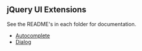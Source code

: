 ## jQuery UI Extensions ##

See the README's in each folder for documentation.

* [Autocomplete](jquery-ui-extensions/autocomplete/README.md)
* [Dialog](jquery-ui-extensions/dialog/README.md)